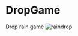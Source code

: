 # DropGame
Drop rain game
![raindrop](https://cloud.githubusercontent.com/assets/20156577/24080477/a230711e-0ca8-11e7-8b1e-eb7edd3453ed.gif)

